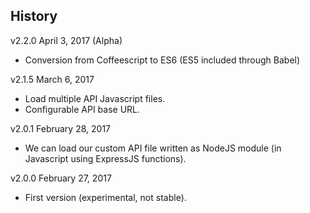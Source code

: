 ## History

v2.2.0 April 3, 2017 (Alpha)
* Conversion from Coffeescript to ES6 (ES5 included through Babel)

v2.1.5 March 6, 2017

* Load multiple API Javascript files.
* Configurable API base URL.

v2.0.1 February 28, 2017

* We can load our custom API file written as NodeJS module (in Javascript using ExpressJS functions).

v2.0.0 February 27, 2017

* First version (experimental, not stable).
